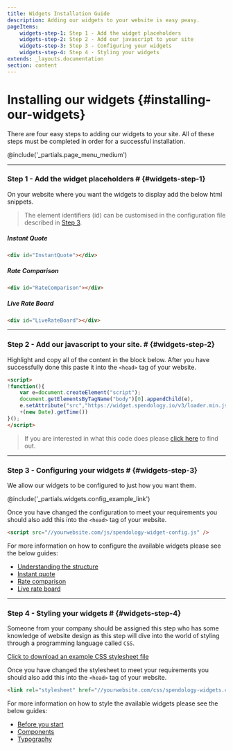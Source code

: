 ```yaml
---
title: Widgets Installation Guide
description: Adding our widgets to your website is easy peasy.
pageItems:
    widgets-step-1: Step 1 - Add the widget placeholders
    widgets-step-2: Step 2 - Add our javascript to your site
    widgets-step-3: Step 3 - Configuring your widgets
    widgets-step-4: Step 4 - Styling your widgets
extends: _layouts.documentation
section: content
---
```


# Installing our widgets {#installing-our-widgets}
There are four easy steps to adding our widgets to your site. 
All of these steps must be completed in order for a successful installation.

@include('_partials.page_menu_medium')

<hr class="divider" />

### Step 1 - Add the widget placeholders # {#widgets-step-1}
On your website where you want the widgets to display add the below html snippets.

> The element identifiers (id) can be customised in the configuration file described in [Step 3](#widgets-step-3).

##### Instant Quote
```html
<div id="InstantQuote"></div> 
```

##### Rate Comparison
```html
<div id="RateComparison"></div> 
```

##### Live Rate Board
```html
<div id="LiveRateBoard"></div> 
```

---
### Step 2 - Add our javascript to your site. # {#widgets-step-2}
Highlight and copy all of the content in the block below. After you have successfully done this paste it into the 
`<head>` tag of your website.

```html
<script>
!function(){
    var e=document.createElement("script");
    document.getElementsByTagName("body")[0].appendChild(e),
    e.setAttribute("src","https://widget.spendology.io/v3/loader.min.js?"
    +(new Date).getTime())
}();
</script>
```
> If you are interested in what this code does please [click here](/docs/how-are-widgets-loaded) to find out.

---
### Step 3 - Configuring your widgets # {#widgets-step-3}
We allow our widgets to be configured to just how you want them. 

@include('_partials.widgets.config_example_link')

Once you have changed the configuration to meet your requirements you should also add this into the `<head>` tag of 
your website.

```html
<script src="//yourwebsite.com/js/spendology-widget-config.js" />
```

For more information on how to configure the available widgets please see the below guides:
<ul class="list-disc ml-10">
    <li><a href="/docs/widget-configuration">Understanding the structure</a></li>
    <li><a href="/docs/instant-quote-configuration">Instant quote</a></li> 
    <li><a href="/docs/rates-comparison-configuration">Rate comparison</a></li> 
    <li><a href="/docs/live-rate-board-configuration">Live rate board</a></li> 
</ul> 

---
### Step 4 - Styling your widgets # {#widgets-step-4}
Someone from your company should be assigned this step who has some knowledge of website design as this step will dive 
into the world of styling through a programming language called `CSS`.

<a href="/examples/spendology-widgets.css" target="_blank" download>
Click to download an example CSS stylesheet file
</a>

Once you have changed the stylesheet to meet your requirements you should also add this into the `<head>` tag of your 
website.

```html
<link rel="stylesheet" href="//yourwebsite.com/css/spendology-widgets.css" />
```

For more information on how to style the available widgets please see the below guides:
<ul class="list-disc ml-10">
    <li><a href="/docs/widget-styling">Before you start</a></li>
    <li><a href="/docs/styling-components">Components</a></li> 
    <li><a href="/docs/styling-typography">Typography</a></li> 
</ul> 
